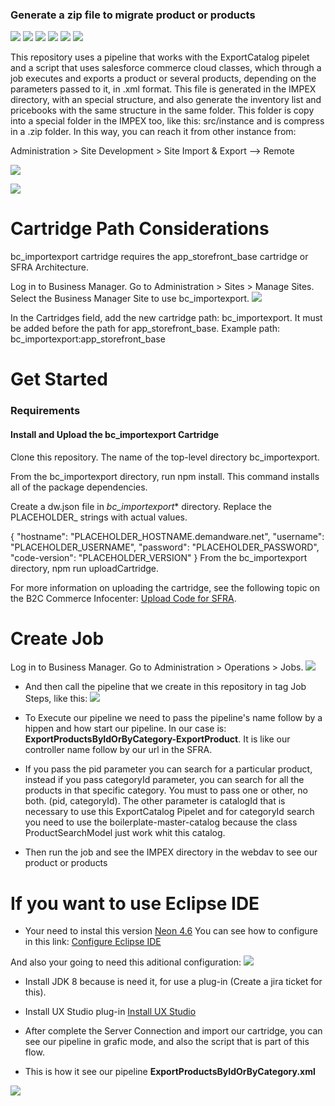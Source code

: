 ### Generate a zip file to migrate product or products

![](https://img.shields.io/github/stars/pandao/editor.md.svg) ![](https://img.shields.io/github/forks/pandao/editor.md.svg) ![](https://img.shields.io/github/tag/pandao/editor.md.svg) ![](https://img.shields.io/github/release/pandao/editor.md.svg) ![](https://img.shields.io/github/issues/pandao/editor.md.svg) ![](https://img.shields.io/bower/v/editor.md.svg)

This repository uses a pipeline that works with the ExportCatalog pipelet and a script that uses salesforce commerce cloud classes, which through a job executes and exports a product or several products, depending on the parameters passed to it, in .xml format. This file is generated in the IMPEX directory, with an special structure, and also generate the inventory list and pricebooks with the same structure in the same folder. This folder is copy into a special folder in the IMPEX too, like this: src/instance and is compress in a .zip folder. In this way, you can reach it from other instance from:

Administration > Site Development > Site Import & Export --> Remote 

![](https://i.ibb.co/K60vKLQ/migration-File.png)

![](https://i.ibb.co/yhRwqJB/Create-the-structure-for-copy-into-instance-folder-in-a-zip-file.png)

# Cartridge Path Considerations
bc_importexport cartridge requires the app_storefront_base cartridge or SFRA Architecture.

Log in to Business Manager.
Go to Administration > Sites > Manage Sites.
Select the Business Manager Site to use bc_importexport.
![](https://i.ibb.co/W3jzqPp/Business-Manager-Site.png)

In the Cartridges field, add the new cartridge path: bc_importexport. It must be added before the path for app_storefront_base. Example path: bc_importexport:app_storefront_base

# Get Started
### Requirements
#### Install and Upload the bc_importexport Cartridge

Clone this repository. The name of the top-level directory bc_importexport.

From the bc_importexport directory, run npm install. This command installs all of the package dependencies.

Create a dw.json file in *bc_importexport** directory. Replace the PLACEHOLDER_ strings with actual values.

{
    "hostname": "PLACEHOLDER_HOSTNAME.demandware.net",
    "username": "PLACEHOLDER_USERNAME",
    "password": "PLACEHOLDER_PASSWORD",
    "code-version": "PLACEHOLDER_VERSION"
}
From the bc_importexport directory, npm run uploadCartridge.

For more information on uploading the cartridge, see the following topic on the B2C Commerce Infocenter: [Upload Code for SFRA](https://documentation.b2c.commercecloud.salesforce.com/DOC2/index.jsp?topic=%2Fcom.demandware.dochelp%2Fcontent%2Fb2c_commerce%2Ftopics%2Fsfra%2Fb2c_uploading_code.html "Upload Code for SFRA").

# Create Job
Log in to Business Manager.
Go to Administration > Operations > Jobs.
![](https://i.ibb.co/0r3W0cG/Create-New-Job.png)

- And then call the pipeline that we create in this repository in tag Job Steps,  like this:
![](https://i.ibb.co/ctR9DNG/Configuration-Steps.png)

- To Execute our pipeline we need to pass the pipeline's name follow by a hippen and how start our pipeline. In our case is: **ExportProductsByIdOrByCategory-ExportProduct**. It is like our controller name follow by our url in the SFRA.

- If you pass the pid parameter you can search for a particular product, instead if you pass categoryId parameter, you can search for all the products in that specific category. You must to pass one or other, no both. (pid, categoryId). The other parameter is catalogId that is necessary to use this ExportCatalog Pipelet and for categoryId search you need to use the boilerplate-master-catalog because the class ProductSearchModel just work whit this catalog.

- Then run the job and see the IMPEX directory in the webdav to see our product or products

# If you want to use Eclipse IDE
- Your need to instal this version [Neon 4.6](https://www.eclipse.org/downloads/packages/release/neon/3 "Neon 4.6")
 You can see how to configure in this link: [Configure Eclipse IDE](https://confluence.ontrq.com/pages/viewpage.action?spaceKey=ACDC&title=Lab%3A+Eclipse+IDE+Setup "Configure Eclipse IDE")
 
 And also your going to need this aditional configuration: ![](https://i.ibb.co/1zxD5cg/Preference-Network-Connections-Direct.png)
- Install JDK 8 because is need it, for use a plug-in (Create a jira ticket for this).
- Install  UX Studio plug-in [Install UX Studio](https://documentation.b2c.commercecloud.salesforce.com/DOC1/index.jsp?topic=%2Fcom.demandware.dochelp%2FLegacyDevDoc%2FInstallUXStudio.html&resultof=%22%45%63%6c%69%70%73%65%22%20%22%65%63%6c%69%70%73%22%20 "Install UX Studio")

- After complete the Server Connection and import our cartridge, you can see our pipeline in grafic mode, and also the script that is part of this flow.
- This is how it see our pipeline **ExportProductsByIdOrByCategory.xml**

![](https://i.ibb.co/1qWkRMh/pipeline-Export-Products-By-Id-Or-By-Category-xml.png)
